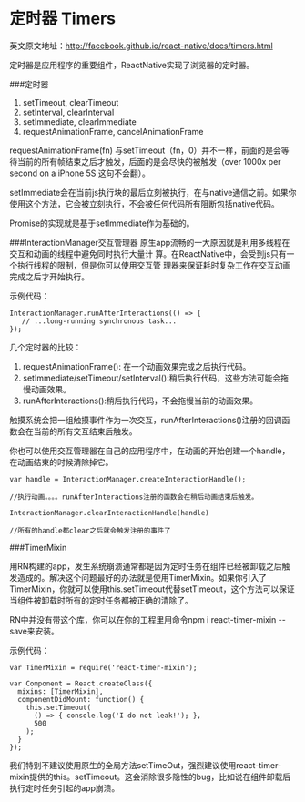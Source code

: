 # 定时器 Timers 

英文原文地址：http://facebook.github.io/react-native/docs/timers.html

定时器是应用程序的重要组件，ReactNative实现了浏览器的定时器。

###定时器
1. setTimeout, clearTimeout
1. setInterval, clearInterval
1. setImmediate, clearImmediate
1. requestAnimationFrame, cancelAnimationFrame

requestAnimationFrame(fn) 与setTimeout（fn，0）并不一样，前面的是会等待当前的所有帧结束之后才触发，后面的是会尽快的被触发（over 1000x per second on a iPhone 5S 这句不会翻）。

setImmediate会在当前js执行块的最后立刻被执行，在与native通信之前。如果你使用这个方法，它会被立刻执行，不会被任何代码所有阻断包括native代码。

Promise的实现就是基于setImmediate作为基础的。

###InteractionManager交互管理器
原生app流畅的一大原因就是利用多线程在交互和动画的线程中避免同时执行大量计 算。在ReactNative中，会受到js只有一个执行线程的限制，但是你可以使用交互管
理器来保证耗时复杂工作在交互动画完成之后才开始执行。

示例代码：

```
InteractionManager.runAfterInteractions(() => {
   // ...long-running synchronous task...
});
```

几个定时器的比较：

1. requestAnimationFrame(): 在一个动画效果完成之后执行代码。
1. setImmediate/setTimeout/setInterval():稍后执行代码，这些方法可能会拖慢动画效果。
1. runAfterInteractions():稍后执行代码，不会拖慢当前的动画效果。

触摸系统会把一组触摸事件作为一次交互，runAfterInteractions()注册的回调函数会在当前的所有交互结束后触发。

你也可以使用交互管理器在自己的应用程序中，在动画的开始创建一个handle，在动画结束的时候清除掉它。

```
var handle = InteractionManager.createInteractionHandle();

//执行动画。。。。runAfterInteractions注册的函数会在稍后动画结束后触发。

InteractionManager.clearInteractionHandle(handle)

//所有的handle都clear之后就会触发注册的事件了

```

###TimerMixin 

用RN构建的app，发生系统崩溃通常都是因为定时任务在组件已经被卸载之后触发造成的。解决这个问题最好的办法就是使用TimerMixin。如果你引入了TimerMixin，你就可以使用this.setTimeout代替setTimeout，这个方法可以保证当组件被卸载时所有的定时任务都被正确的清除了。

RN中并没有带这个库，你可以在你的工程里用命令npm i react-timer-mixin --save来安装。

示例代码：

```
var TimerMixin = require('react-timer-mixin');

var Component = React.createClass({
  mixins: [TimerMixin],
  componentDidMount: function() {
    this.setTimeout(
      () => { console.log('I do not leak!'); },
      500
    );
  }
});

```

我们特别不建议使用原生的全局方法setTimeOut，强烈建议使用react-timer-mixin提供的this。setTimeout。这会消除很多隐性的bug，比如说在组件卸载后执行定时任务引起的app崩溃。





